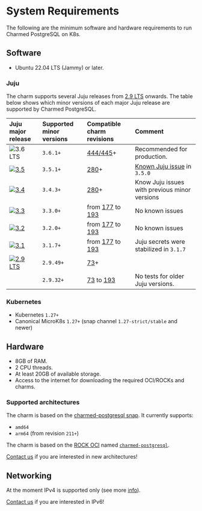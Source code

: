 # System Requirements

The following are the minimum software and hardware requirements to run Charmed PostgreSQL on K8s.

## Software
* Ubuntu 22.04 LTS (Jammy) or later.

### Juju

The charm supports several Juju releases from [2.9 LTS](https://juju.is/docs/juju/roadmap#juju-juju-29) onwards. The table below shows which minor versions of each major Juju release are supported by Charmed PostgreSQL.

| Juju major release | Supported minor versions | Compatible charm revisions |Comment |
|:--------|:-----|:-----|:-----|
| ![3.6 LTS] | `3.6.1+` | [444/445]+ | Recommended for production. |
| [![3.5]](https://juju.is/docs/juju/roadmap#juju-juju-35) | `3.5.1+` | [280]+  | [Known Juju issue](https://bugs.launchpad.net/juju/+bug/2066517) in `3.5.0` |
| [![3.4]](https://juju.is/docs/juju/roadmap#juju-juju-34) | `3.4.3+` | [280]+  | Know Juju issues with previous minor versions |
| [![3.3]](https://juju.is/docs/juju/roadmap#juju-juju-33) | `3.3.0+` | from [177] to [193]  | No known issues |
| [![3.2]](https://juju.is/docs/juju/roadmap#juju-juju-32) | `3.2.0+` | from [177] to [193] | No known issues |
| [![3.1]](https://juju.is/docs/juju/roadmap#juju-juju-31) | `3.1.7+` | from [177] to [193]| Juju secrets were stabilized in `3.1.7` |
| [![2.9 LTS]](https://juju.is/docs/juju/roadmap#juju-juju-29) | `2.9.49+` | [73]+ |
|  | `2.9.32+` | [73] to [193] | No tests for older Juju versions. |

### Kubernetes

* Kubernetes `1.27+`
* Canonical MicroK8s `1.27+` (snap channel `1.27-strict/stable` and newer)

## Hardware

- 8GB of RAM.
- 2 CPU threads.
- At least 20GB of available storage.
- Access to the internet for downloading the required OCI/ROCKs and charms.

### Supported architectures
The charm is based on the [charmed-postgresql snap](https://snapcraft.io/charmed-postgresql). It currently supports:
* `amd64`
* `arm64` (from revision `211+`)

The charm is based on the [ROCK OCI](https://github.com/canonical/charmed-postgresql-rock) named [`charmed-postgresql`](https://github.com/canonical/charmed-postgresql-rock/pkgs/container/charmed-postgresql).

[Contact us](/t/11852) if you are interested in new architectures!

## Networking

At the moment IPv4 is supported only (see more [info](https://warthogs.atlassian.net/browse/DPE-4695)).

[Contact us](/t/11852) if you are interested in IPv6!

<!-- BADGES -->

[2.9 LTS]: https://img.shields.io/badge/2.9_LTS-%23E95420?label=Juju
[3.1]: https://img.shields.io/badge/3.1-%23E95420?label=Juju
[3.2]: https://img.shields.io/badge/3.2-%23E95420?label=Juju
[3.3]: https://img.shields.io/badge/3.3-%23E95420?label=Juju
[3.4]: https://img.shields.io/badge/3.4-%23E95420?label=Juju
[3.5]: https://img.shields.io/badge/3.5-%23E95420?label=Juju
[3.6 LTS]: https://img.shields.io/badge/3.6_LTS-%23E95420?label=Juju

<!-- LINKS -->
[73]: /t/11873
[177]: /t/12668
[193]: /t/13208
[280]: /t/14068
[444/445]: /t/15966